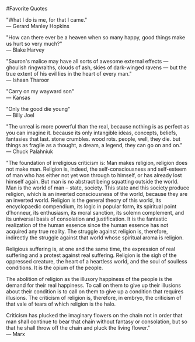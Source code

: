 #Favorite Quotes

"What I do is me, for that I came."  
— Gerard Manley Hopkins

"How can there ever be a heaven when so many happy, good things make us hurt so very much?"  
— Blake Harvey


"Sauron's malice may have all sorts of awesome external effects — ghoulish ringwraiths, clouds of ash, skies of dark-winged ravens — but the true extent of his evil lies in the heart of every man."  
— Ishaan Tharoor

"Carry on my wayward son"  
— Kansas

"Only the good die young"  
— Billy Joel  

"The unreal is more powerful than the real, because nothing is as perfect as you can imagine it. because its only intangible ideas, concepts, beliefs, fantasies that last. stone crumbles. wood rots. people, well, they die. but things as fragile as a thought, a dream, a legend, they can go on and on."  
— Chuck Palahniuk


"The foundation of irreligious criticism is: Man makes religion, religion does not make man. Religion is, indeed, the self-consciousness and self-esteem of man who has either not yet won through to himself, or has already lost himself again. But man is no abstract being squatting outside the world. Man is the world of man – state, society. This state and this society produce religion, which is an inverted consciousness of the world, because they are an inverted world. Religion is the general theory of this world, its encyclopaedic compendium, its logic in popular form, its spiritual point d’honneur, its enthusiasm, its moral sanction, its solemn complement, and its universal basis of consolation and justification. It is the fantastic realization of the human essence since the human essence has not acquired any true reality. The struggle against religion is, therefore, indirectly the struggle against that world whose spiritual aroma is religion.

Religious suffering is, at one and the same time, the expression of real suffering and a protest against real suffering. Religion is the sigh of the oppressed creature, the heart of a heartless world, and the soul of soulless conditions. It is the opium of the people.

The abolition of religion as the illusory happiness of the people is the demand for their real happiness. To call on them to give up their illusions about their condition is to call on them to give up a condition that requires illusions. The criticism of religion is, therefore, in embryo, the criticism of that vale of tears of which religion is the halo.

Criticism has plucked the imaginary flowers on the chain not in order that man shall continue to bear that chain without fantasy or consolation, but so that he shall throw off the chain and pluck the living flower."  
— Marx
